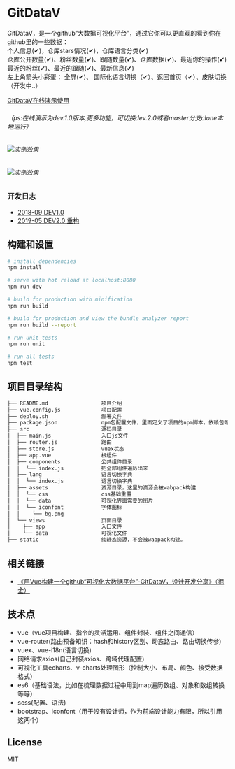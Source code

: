 # GitDataV

 GitDataV，是一个github“大数据可视化平台”，通过它你可以更直观的看到你在github里的一些数据：  
 个人信息(✔)，仓库stars情况(✔)，仓库语言分类(✔)  
 仓库公开数量(✔)、粉丝数量(✔)、跟随数量(✔)、仓库数据(✔)、最近你的操作(✔)  
 最近的粉丝(✔)、最近的跟随(✔)、最新信息(✔)  
左上角箭头小彩蛋： 全屏(✔)、 国际化语言切换（✔）、返回首页（✔）、皮肤切换（开发中..） 


[GitDataV在线演示使用](https://hongqingcao.github.io/GitDataV/)

###### （ps:在线演示为dev.1.0版本,更多功能，可切换dev.2.0或者master分支clone本地运行）

###### ![实例效果](https://user-gold-cdn.xitu.io/2018/8/24/1656c59629551995?w=1954&h=934&f=gif&s=3919397)
###### ![实例效果](https://github.com/HongqingCao/GitDataV/tree/master/docs/static/img/yyx.png)
 
### 开发日志

- [2018-09 DEV1.0](https://github.com/HongqingCao/GitDataV/tree/dev1.0)
- [2019-05 DEV2.0 重构](https://github.com/HongqingCao/GitDataV/tree/dev2.0)

## 构建和设置

``` bash
# install dependencies
npm install

# serve with hot reload at localhost:8080
npm run dev

# build for production with minification
npm run build

# build for production and view the bundle analyzer report
npm run build --report

# run unit tests
npm run unit

# run all tests
npm test
```


## 项目目录结构  

``` bash
├── README.md                 项目介绍
├── vue.config.js             项目配置
├── deploy.sh                 部署文件
├── package.json              npm包配置文件，里面定义了项目的npm脚本，依赖包等信息
├── src                       源码目录  
│  ├── main.js                入口js文件
│  ├── router.js              路由
│  ├── store.js               vuex状态
│  ├── app.vue                根组件
│  ├── components             公共组件目录
│  │  └── index.js            把全部组件遍历出来
│  ├── lang                   语言切换字典
│  │  └── index.js            语言切换字典
│  ├── assets                 资源目录，这里的资源会被wabpack构建
│  │  └── css                 css基础重置
│  │  └── data                可视化界面需要的图片
│  │  └── iconfont            字体图标
│  │    └── bg.png
│  └── views                  页面目录
│    ├── app                  入口文件
│    └── data                 可视化文件
├── static                    纯静态资源，不会被wabpack构建。
```

## 相关链接  
- [《用Vue构建一个github“可视化大数据平台”-GitDataV，设计开发分享》（掘金）](https://juejin.im/post/5b7f6cd46fb9a019f709b17b)

## 技术点
- vue（vue项目构建、指令的灵活运用、组件封装、组件之间通信）
- vue-router(路由预备知识：hash和history区别、动态路由、路由切换传参)
- vuex、vue-i18n(语言切换)
- 网络请求axios(自己封装axios、跨域代理配置)
- 可视化工具echarts、v-charts处理图形（控制大小、布局、颜色、接受数据格式）
- es6（基础语法，比如在梳理数据过程中用到map遍历数组、对象和数组转换等等）
- scss(配置、语法)
- bootstrap、iconfont（用于没有设计师，作为前端设计能力有限，所以引用这两个）

## License

MIT
